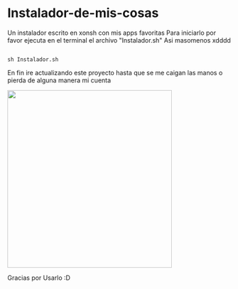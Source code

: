 # Instalador-de-mis-cosas
Un instalador escrito en xonsh con mis apps favoritas
Para iniciarlo por favor ejecuta en el terminal el archivo "Instalador.sh"
Asi masomenos xdddd

```

sh Instalador.sh

```

En fin ire actualizando este proyecto hasta que se me caigan las manos o pierda de alguna manera mi cuenta

<img src="https://github.com/Tom5521/Instalador-de-mis-cosas/blob/d6928d1bb2eed0c9ce66b00fff3d1ac8e84dec4d/gato-BOOM.gif" width="370" height="400" />

Gracias por Usarlo :D
